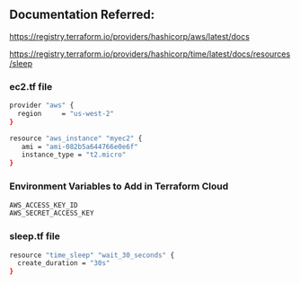 ## Documentation Referred:

https://registry.terraform.io/providers/hashicorp/aws/latest/docs

https://registry.terraform.io/providers/hashicorp/time/latest/docs/resources/sleep


### ec2.tf file

```sh
provider "aws" {
  region     = "us-west-2"
}

resource "aws_instance" "myec2" {
   ami = "ami-082b5a644766e0e6f"
   instance_type = "t2.micro"
}
```
### Environment Variables to Add in Terraform Cloud
```sh
AWS_ACCESS_KEY_ID
AWS_SECRET_ACCESS_KEY
```
### sleep.tf file
```sh
resource "time_sleep" "wait_30_seconds" {
  create_duration = "30s"
}
```
